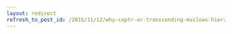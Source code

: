 ```yaml
---
layout: redirect
refresh_to_post_id: /2015/11/12/why-ceptr-or-transcending-maslows-hierarchy
---
```


